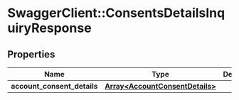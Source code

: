 # SwaggerClient::ConsentsDetailsInquiryResponse

## Properties
Name | Type | Description | Notes
------------ | ------------- | ------------- | -------------
**account_consent_details** | [**Array&lt;AccountConsentDetails&gt;**](AccountConsentDetails.md) |  | [optional] 

